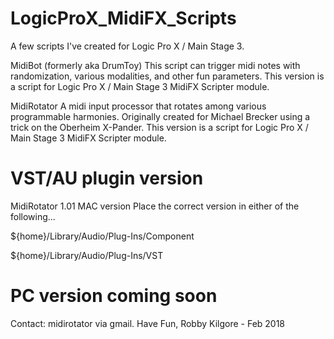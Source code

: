 # LogicProX_MidiFX_Scripts
A few scripts I've created for Logic Pro X / Main Stage 3.

MidiBot (formerly aka DrumToy) 
This script can trigger midi notes with randomization, various modalities, and other fun parameters. This version is a script for Logic Pro X / Main Stage 3 MidiFX Scripter module.

MidiRotator
A midi input processor that rotates among various programmable harmonies. Originally created for Michael Brecker using a trick on the Oberheim X-Pander. This version is a script for Logic Pro X / Main Stage 3 MidiFX Scripter module.

# VST/AU plugin version
MidiRotator 1.01
MAC version
Place the correct version in either of the following...  

${home}/Library/Audio/Plug-Ins/Component

${home}/Library/Audio/Plug-Ins/VST


# PC version coming soon

Contact: midirotator via gmail.
Have Fun,
Robby Kilgore - Feb 2018
